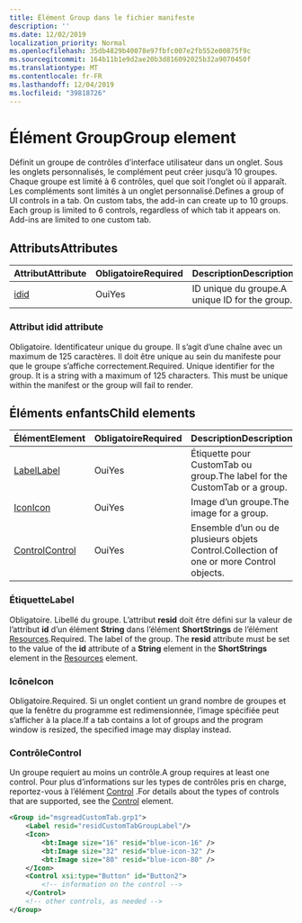 ```yaml
---
title: Élément Group dans le fichier manifeste
description: ''
ms.date: 12/02/2019
localization_priority: Normal
ms.openlocfilehash: 35db4829b40078e97fbfc007e2fb552e00875f9c
ms.sourcegitcommit: 164b11b1e9d2ae20b3d816092025b32a9070450f
ms.translationtype: MT
ms.contentlocale: fr-FR
ms.lasthandoff: 12/04/2019
ms.locfileid: "39818726"
---
```

# <a name="group-element"></a><span data-ttu-id="37492-102">Élément Group</span><span class="sxs-lookup"><span data-stu-id="37492-102">Group element</span></span>

<span data-ttu-id="37492-p101">Définit un groupe de contrôles d’interface utilisateur dans un onglet.  Sous les onglets personnalisés, le complément peut créer jusqu’à 10 groupes. Chaque groupe est limité à 6 contrôles, quel que soit l’onglet où il apparaît. Les compléments sont limités à un onglet personnalisé.</span><span class="sxs-lookup"><span data-stu-id="37492-p101">Defines a group of UI controls in a tab.  On custom tabs, the add-in can create up to 10 groups. Each group is limited to 6 controls, regardless of which tab it appears on. Add-ins are limited to one custom tab.</span></span>

## <a name="attributes"></a><span data-ttu-id="37492-106">Attributs</span><span class="sxs-lookup"><span data-stu-id="37492-106">Attributes</span></span>

|  <span data-ttu-id="37492-107">Attribut</span><span class="sxs-lookup"><span data-stu-id="37492-107">Attribute</span></span>  |  <span data-ttu-id="37492-108">Obligatoire</span><span class="sxs-lookup"><span data-stu-id="37492-108">Required</span></span>  |  <span data-ttu-id="37492-109">Description</span><span class="sxs-lookup"><span data-stu-id="37492-109">Description</span></span>  |
|:-----|:-----|:-----|
|  [<span data-ttu-id="37492-110">id</span><span class="sxs-lookup"><span data-stu-id="37492-110">id</span></span>](#id-attribute)  |  <span data-ttu-id="37492-111">Oui</span><span class="sxs-lookup"><span data-stu-id="37492-111">Yes</span></span>  | <span data-ttu-id="37492-112">ID unique du groupe.</span><span class="sxs-lookup"><span data-stu-id="37492-112">A unique ID for the group.</span></span>|

### <a name="id-attribute"></a><span data-ttu-id="37492-113">Attribut id</span><span class="sxs-lookup"><span data-stu-id="37492-113">id attribute</span></span>

<span data-ttu-id="37492-p102">Obligatoire. Identificateur unique du groupe. Il s’agit d’une chaîne avec un maximum de 125 caractères. Il doit être unique au sein du manifeste pour que le groupe s’affiche correctement.</span><span class="sxs-lookup"><span data-stu-id="37492-p102">Required. Unique identifier for the group. It is a string with a maximum of 125 characters. This must be unique within the manifest or the group will fail to render.</span></span>

## <a name="child-elements"></a><span data-ttu-id="37492-118">Éléments enfants</span><span class="sxs-lookup"><span data-stu-id="37492-118">Child elements</span></span>
|  <span data-ttu-id="37492-119">Élément</span><span class="sxs-lookup"><span data-stu-id="37492-119">Element</span></span> |  <span data-ttu-id="37492-120">Obligatoire</span><span class="sxs-lookup"><span data-stu-id="37492-120">Required</span></span>  |  <span data-ttu-id="37492-121">Description</span><span class="sxs-lookup"><span data-stu-id="37492-121">Description</span></span>  |
|:-----|:-----|:-----|
|  [<span data-ttu-id="37492-122">Label</span><span class="sxs-lookup"><span data-stu-id="37492-122">Label</span></span>](#label)      | <span data-ttu-id="37492-123">Oui</span><span class="sxs-lookup"><span data-stu-id="37492-123">Yes</span></span> |  <span data-ttu-id="37492-124">Étiquette pour CustomTab ou group.</span><span class="sxs-lookup"><span data-stu-id="37492-124">The label for the CustomTab or a group.</span></span>  |
|  [<span data-ttu-id="37492-125">Icon</span><span class="sxs-lookup"><span data-stu-id="37492-125">Icon</span></span>](icon.md)      | <span data-ttu-id="37492-126">Oui</span><span class="sxs-lookup"><span data-stu-id="37492-126">Yes</span></span> |  <span data-ttu-id="37492-127">Image d’un groupe.</span><span class="sxs-lookup"><span data-stu-id="37492-127">The image for a group.</span></span>  |
|  [<span data-ttu-id="37492-128">Control</span><span class="sxs-lookup"><span data-stu-id="37492-128">Control</span></span>](#control)    | <span data-ttu-id="37492-129">Oui</span><span class="sxs-lookup"><span data-stu-id="37492-129">Yes</span></span> |  <span data-ttu-id="37492-130">Ensemble d’un ou de plusieurs objets Control.</span><span class="sxs-lookup"><span data-stu-id="37492-130">Collection of one or more Control objects.</span></span>  |

### <a name="label"></a><span data-ttu-id="37492-131">Étiquette</span><span class="sxs-lookup"><span data-stu-id="37492-131">Label</span></span> 

<span data-ttu-id="37492-p103">Obligatoire. Libellé du groupe. L’attribut  **resid** doit être défini sur la valeur de l’attribut **id** d’un élément **String** dans l’élément **ShortStrings** de l’élément [Resources](resources.md).</span><span class="sxs-lookup"><span data-stu-id="37492-p103">Required. The label of the group. The  **resid** attribute must be set to the value of the **id** attribute of a **String** element in the **ShortStrings** element in the [Resources](resources.md) element.</span></span>

### <a name="icon"></a><span data-ttu-id="37492-135">Icône</span><span class="sxs-lookup"><span data-stu-id="37492-135">Icon</span></span>

<span data-ttu-id="37492-136">Obligatoire.</span><span class="sxs-lookup"><span data-stu-id="37492-136">Required.</span></span> <span data-ttu-id="37492-137">Si un onglet contient un grand nombre de groupes et que la fenêtre du programme est redimensionnée, l’image spécifiée peut s’afficher à la place.</span><span class="sxs-lookup"><span data-stu-id="37492-137">If a tab contains a lot of groups and the program window is resized, the specified image may display instead.</span></span>

### <a name="control"></a><span data-ttu-id="37492-138">Contrôle</span><span class="sxs-lookup"><span data-stu-id="37492-138">Control</span></span>
<span data-ttu-id="37492-139">Un groupe requiert au moins un contrôle.</span><span class="sxs-lookup"><span data-stu-id="37492-139">A group requires at least one control.</span></span> <span data-ttu-id="37492-140">Pour plus d’informations sur les types de contrôles pris en charge, reportez-vous à l’élément [Control](control.md) .</span><span class="sxs-lookup"><span data-stu-id="37492-140">For details about the types of controls that are supported, see the [Control](control.md) element.</span></span>

```xml
<Group id="msgreadCustomTab.grp1">
    <Label resid="residCustomTabGroupLabel"/>
    <Icon>
        <bt:Image size="16" resid="blue-icon-16" />
        <bt:Image size="32" resid="blue-icon-32" />
        <bt:Image size="80" resid="blue-icon-80" />
    </Icon>
    <Control xsi:type="Button" id="Button2">
        <!-- information on the control -->
    </Control>
    <!-- other controls, as needed -->
</Group>
```
